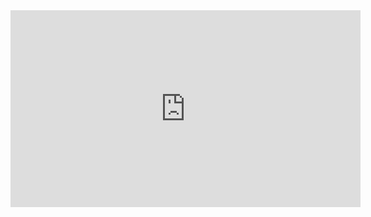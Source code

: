 
<!--- Banjo -->

<iframe width="560" height="315" src="https://www.youtube.com/embed/videoseries?list=PLcuTOh7wTTtU_DhGRb0rN-CPydvk16lGK" frameborder="0" allow="accelerometer; autoplay; encrypted-media; gyroscope; picture-in-picture" allowfullscreen></iframe>
